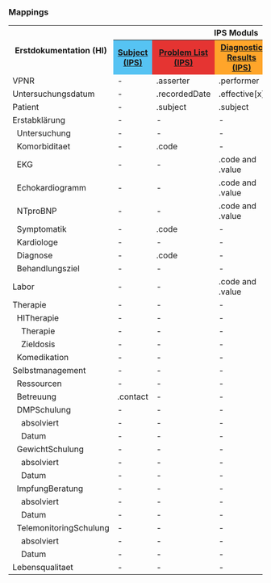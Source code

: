 ### Mappings

<style type="text/css">
.grid .ips-recommended{background-color:#ffa52a;}
.grid .ips-header{background-color:#56c3f3;}
.grid .ips-required{background-color:#e53432;}
.grid .source-modul{vertical-align:middle}
.grid .target-modul{text-align:center;}
.grid .ips-optional{background-color:#91cf50;}
</style>
<table class="grid">
<tbody>
  <tr>
    <th class="source-modul" rowspan="2"><strong>Erstdokumentation (HI)</strong></th>
    <th class="target-modul" colspan="4"><strong>IPS Moduls</strong></th>
  </tr>
  <tr>
    <th class="ips-header"><a href="StructureDefinition-Subject-ips.html"><strong>Subject (IPS)</strong></a></th>
    <th class="ips-required"><a href="StructureDefinition-ProblemList-ips.html"><strong>Problem List (IPS)</strong></a></th>
    <th class="ips-recommended"><a href="StructureDefinition-DiagnosticResults-ips.html"><strong>Diagnostic Results (IPS)</strong></a></th>
    <th class="ips-optional"><a href="StructureDefinition-PlanOfCare-ips.html"><strong>Plan of Care (IPS)</strong></a></th>
  </tr>
  <tr>
    <td>VPNR</td>
    <td>-</td>
    <td>.asserter</td>
    <td>.performer</td>
    <td>.activity.performer</td>
  </tr>
  <tr>
    <td>Untersuchungsdatum</td>
    <td>-</td>
    <td>.recordedDate</td>
    <td>.effective[x]</td>
    <td>.activity.scheduled[x]</td>
  </tr>
  <tr>
    <td>Patient</td>
    <td>-</td>
    <td>.subject</td>
    <td>.subject</td>
    <td>.subject</td>
  </tr>
  <tr>
    <td>Erstabklärung</td>
    <td>-</td>
    <td>-</td>
    <td>-</td>
    <td>-</td>
  </tr>
  <tr>
    <td>&nbsp;&nbsp;Untersuchung</td>
    <td>-</td>
    <td>-</td>
    <td>-</td>
    <td>-</td>
  </tr>
  <tr>
    <td>&nbsp;&nbsp;Komorbiditaet</td>
    <td>-</td>
    <td>.code</td>
    <td>-</td>
    <td>-</td>
  </tr>
  <tr>
    <td>&nbsp;&nbsp;EKG</td>
    <td>-</td>
    <td>-</td>
    <td>.code and .value</td>
    <td>-</td>
  </tr>
  <tr>
    <td>&nbsp;&nbsp;Echokardiogramm</td>
    <td>-</td>
    <td>-</td>
    <td>.code and .value</td>
    <td>-</td>
  </tr>
  <tr>
    <td>&nbsp;&nbsp;NTproBNP</td>
    <td>-</td>
    <td>-</td>
    <td>.code and .value</td>
    <td>-</td>
  </tr>
  <tr>
    <td>&nbsp;&nbsp;Symptomatik</td>
    <td>-</td>
    <td>.code</td>
    <td>-</td>
    <td>-</td>
  </tr>
  <tr>
    <td>&nbsp;&nbsp;Kardiologe</td>
    <td>-</td>
    <td>-</td>
    <td>-</td>
    <td>.activity</td>
  </tr>
  <tr>
    <td>&nbsp;&nbsp;Diagnose</td>
    <td>-</td>
    <td>.code</td>
    <td>-</td>
    <td>-</td>
  </tr>
  <tr>
    <td>&nbsp;&nbsp;Behandlungsziel</td>
    <td>-</td>
    <td>-</td>
    <td>-</td>
    <td>.goal</td>
  </tr>
  <tr>
    <td>Labor</td>
    <td>-</td>
    <td>-</td>
    <td>.code and .value</td>
    <td>.activity</td>
  </tr>
  <tr>
    <td>Therapie</td>
    <td>-</td>
    <td>-</td>
    <td>-</td>
    <td>.activity</td>
  </tr>
  <tr>
    <td>&nbsp;&nbsp;HITherapie</td>
    <td>-</td>
    <td>-</td>
    <td>-</td>
    <td>-</td>
  </tr>
  <tr>
    <td>&nbsp;&nbsp;&nbsp;&nbsp;Therapie</td>
    <td>-</td>
    <td>-</td>
    <td>-</td>
    <td>-</td>
  </tr>
  <tr>
    <td>&nbsp;&nbsp;&nbsp;&nbsp;Zieldosis</td>
    <td>-</td>
    <td>-</td>
    <td>-</td>
    <td>-</td>
  </tr>
  <tr>
    <td>&nbsp;&nbsp;Komedikation</td>
    <td>-</td>
    <td>-</td>
    <td>-</td>
    <td>-</td>
  </tr>
  <tr>
    <td>Selbstmanagement</td>
    <td>-</td>
    <td>-</td>
    <td>-</td>
    <td>-</td>
  </tr>
  <tr>
    <td>&nbsp;&nbsp;Ressourcen</td>
    <td>-</td>
    <td>-</td>
    <td>-</td>
    <td>-</td>
  </tr>
  <tr>
    <td>&nbsp;&nbsp;Betreuung</td>
    <td>.contact</td>
    <td>-</td>
    <td>-</td>
    <td>-</td>
  </tr>
  <tr>
    <td>&nbsp;&nbsp;DMPSchulung</td>
    <td>-</td>
    <td>-</td>
    <td>-</td>
    <td>.activity</td>
  </tr>
  <tr>
    <td>&nbsp;&nbsp;&nbsp;&nbsp;absolviert</td>
    <td>-</td>
    <td>-</td>
    <td>-</td>
    <td>-</td>
  </tr>
  <tr>
    <td>&nbsp;&nbsp;&nbsp;&nbsp;Datum</td>
    <td>-</td>
    <td>-</td>
    <td>-</td>
    <td>-</td>
  </tr>
  <tr>
    <td>&nbsp;&nbsp;GewichtSchulung</td>
    <td>-</td>
    <td>-</td>
    <td>-</td>
    <td>-</td>
  </tr>
  <tr>
    <td>&nbsp;&nbsp;&nbsp;&nbsp;absolviert</td>
    <td>-</td>
    <td>-</td>
    <td>-</td>
    <td>-</td>
  </tr>
  <tr>
    <td>&nbsp;&nbsp;&nbsp;&nbsp;Datum</td>
    <td>-</td>
    <td>-</td>
    <td>-</td>
    <td>-</td>
  </tr>
  <tr>
    <td>&nbsp;&nbsp;ImpfungBeratung</td>
    <td>-</td>
    <td>-</td>
    <td>-</td>
    <td>-</td>
  </tr>
  <tr>
    <td>&nbsp;&nbsp;&nbsp;&nbsp;absolviert</td>
    <td>-</td>
    <td>-</td>
    <td>-</td>
    <td>-</td>
  </tr>
  <tr>
    <td>&nbsp;&nbsp;&nbsp;&nbsp;Datum</td>
    <td>-</td>
    <td>-</td>
    <td>-</td>
    <td>-</td>
  </tr>
  <tr>
    <td>&nbsp;&nbsp;TelemonitoringSchulung</td>
    <td>-</td>
    <td>-</td>
    <td>-</td>
    <td>-</td>
  </tr>
  <tr>
    <td>&nbsp;&nbsp;&nbsp;&nbsp;absolviert</td>
    <td>-</td>
    <td>-</td>
    <td>-</td>
    <td>-</td>
  </tr>
  <tr>
    <td>&nbsp;&nbsp;&nbsp;&nbsp;Datum</td>
    <td>-</td>
    <td>-</td>
    <td>-</td>
    <td>-</td>
  </tr>
  <tr>
    <td>Lebensqualitaet</td>
    <td>-</td>
    <td>-</td>
    <td>-</td>
    <td>-</td>
  </tr>
</tbody>
</table>